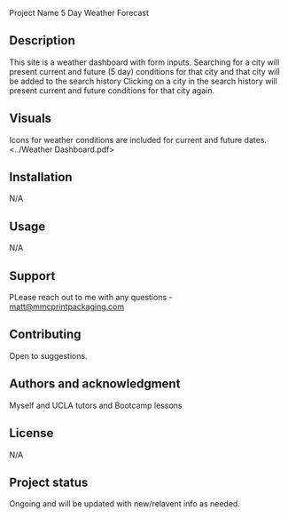 Project Name
5 Day Weather Forecast

## Description
This site is a weather dashboard with form inputs.  Searching for a city will present current and future (5 day) conditions for that city and that city will be added to the search history
Clicking on a city in the search history will present current and future conditions for that city again.

[
](https://mmullen4.github.io/HW6-Weather-app/)

## Visuals
Icons for weather conditions are included for current and future dates.
<../Weather Dashboard.pdf>

## Installation
N/A

## Usage
N/A

## Support
PLease reach out to me with any questions -
matt@mmcprintpackaging.com

## Contributing
Open to suggestions.

## Authors and acknowledgment
Myself and UCLA tutors and Bootcamp lessons

## License
N/A

## Project status
Ongoing and will be updated with new/relavent info as needed.
